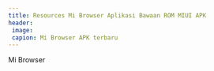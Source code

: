 ```yaml
---
title: Resources Mi Browser Aplikasi Bawaan ROM MIUI APK
header:
 image: 
 capion: Mi Browser APK terbaru
---
```

Mi Browser
